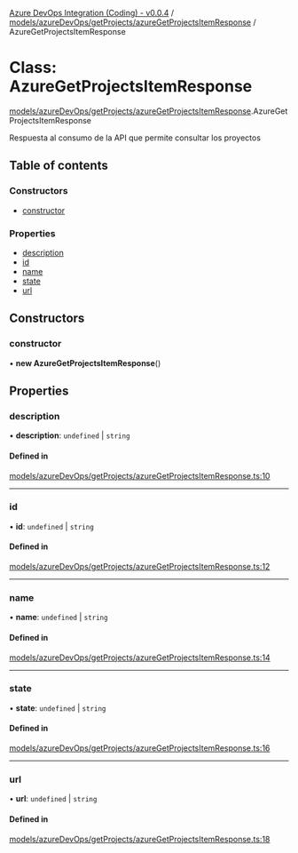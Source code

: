 [Azure DevOps Integration (Coding) - v0.0.4](../README.md) / [models/azureDevOps/getProjects/azureGetProjectsItemResponse](../modules/models_azureDevOps_getProjects_azureGetProjectsItemResponse.md) / AzureGetProjectsItemResponse

# Class: AzureGetProjectsItemResponse

[models/azureDevOps/getProjects/azureGetProjectsItemResponse](../modules/models_azureDevOps_getProjects_azureGetProjectsItemResponse.md).AzureGetProjectsItemResponse

Respuesta al consumo de la API que permite consultar los proyectos

## Table of contents

### Constructors

- [constructor](models_azureDevOps_getProjects_azureGetProjectsItemResponse.AzureGetProjectsItemResponse.md#constructor)

### Properties

- [description](models_azureDevOps_getProjects_azureGetProjectsItemResponse.AzureGetProjectsItemResponse.md#description)
- [id](models_azureDevOps_getProjects_azureGetProjectsItemResponse.AzureGetProjectsItemResponse.md#id)
- [name](models_azureDevOps_getProjects_azureGetProjectsItemResponse.AzureGetProjectsItemResponse.md#name)
- [state](models_azureDevOps_getProjects_azureGetProjectsItemResponse.AzureGetProjectsItemResponse.md#state)
- [url](models_azureDevOps_getProjects_azureGetProjectsItemResponse.AzureGetProjectsItemResponse.md#url)

## Constructors

### constructor

• **new AzureGetProjectsItemResponse**()

## Properties

### description

• **description**: `undefined` \| `string`

#### Defined in

[models/azureDevOps/getProjects/azureGetProjectsItemResponse.ts:10](https://github.com/jeysgar1/azure-devops-api-kms/blob/65a7ab4/src/models/azureDevOps/getProjects/azureGetProjectsItemResponse.ts#L10)

___

### id

• **id**: `undefined` \| `string`

#### Defined in

[models/azureDevOps/getProjects/azureGetProjectsItemResponse.ts:12](https://github.com/jeysgar1/azure-devops-api-kms/blob/65a7ab4/src/models/azureDevOps/getProjects/azureGetProjectsItemResponse.ts#L12)

___

### name

• **name**: `undefined` \| `string`

#### Defined in

[models/azureDevOps/getProjects/azureGetProjectsItemResponse.ts:14](https://github.com/jeysgar1/azure-devops-api-kms/blob/65a7ab4/src/models/azureDevOps/getProjects/azureGetProjectsItemResponse.ts#L14)

___

### state

• **state**: `undefined` \| `string`

#### Defined in

[models/azureDevOps/getProjects/azureGetProjectsItemResponse.ts:16](https://github.com/jeysgar1/azure-devops-api-kms/blob/65a7ab4/src/models/azureDevOps/getProjects/azureGetProjectsItemResponse.ts#L16)

___

### url

• **url**: `undefined` \| `string`

#### Defined in

[models/azureDevOps/getProjects/azureGetProjectsItemResponse.ts:18](https://github.com/jeysgar1/azure-devops-api-kms/blob/65a7ab4/src/models/azureDevOps/getProjects/azureGetProjectsItemResponse.ts#L18)
